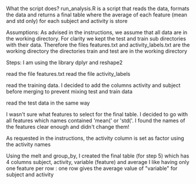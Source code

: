 What the script does?
run_analysis.R is a script that reads the data, formats the data and returns a final table 
where the average of each feature (mean and std only) for each subject and activity is store

Assumptions:
As advised in the instructions, we assume that all data are in the working directory.
For clarity we kept the test and train sub directories with their data.
Therefore the files features.txt and activity_labels.txt are the working directory
the directories train and test are in the working directory

Steps:
I am using the library dplyr and reshape2

read the file features.txt
read the file activity_labels

read the training data.
I decided to add the columns activity and subject before merging to prevent mixing test and train data

read the test data in the same way

I wasn't sure what features to select for the final table. I decided to go with all features which names
contained 'mean(' or 'std('. I found the names of the features clear enough and didn't change them!

As requested in the instructions, the activity column is set as factor using the activity names

Using the melt and group_by, I created the final table (for step 5) which has 4 columns subject, activity, variable (feature) and average
I like having only one feature per row : one row gives the average value of "variable" for subject and activity